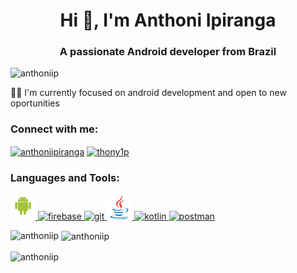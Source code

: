 
<h1 align="center">Hi 👋, I'm Anthoni Ipiranga</h1>
<h3 align="center">A passionate Android developer from Brazil</h3>

<p align="left"> <img src="https://komarev.com/ghpvc/?username=anthoniip&label=Profile%20views&color=0e75b6&style=flat" alt="anthoniip" /> </p>

<p align="left">💪🏻 I'm currently focused on android development and open to new oportunities</p>

<h3 align="left">Connect with me:</h3>
<p align="left">
<a href="https://linkedin.com/in/anthoniipiranga" target="blank"><img align="center" src="https://raw.githubusercontent.com/rahuldkjain/github-profile-readme-generator/master/src/images/icons/Social/linked-in-alt.svg" alt="anthoniipiranga" height="30" width="40" /></a>
<a href="https://instagram.com/thony1p" target="blank"><img align="center" src="https://raw.githubusercontent.com/rahuldkjain/github-profile-readme-generator/master/src/images/icons/Social/instagram.svg" alt="thony1p" height="30" width="40" /></a>
</p>

<h3 align="left">Languages and Tools:</h3>
<p align="left"> <a href="https://developer.android.com" target="_blank" rel="noreferrer"> <img src="https://raw.githubusercontent.com/devicons/devicon/master/icons/android/android-original-wordmark.svg" alt="android" width="40" height="40"/> </a> <a href="https://firebase.google.com/" target="_blank" rel="noreferrer"> <img src="https://www.vectorlogo.zone/logos/firebase/firebase-icon.svg" alt="firebase" width="40" height="40"/> </a> <a href="https://git-scm.com/" target="_blank" rel="noreferrer"> <img src="https://www.vectorlogo.zone/logos/git-scm/git-scm-icon.svg" alt="git" width="40" height="40"/> </a> <a href="https://www.java.com" target="_blank" rel="noreferrer"> <img src="https://raw.githubusercontent.com/devicons/devicon/master/icons/java/java-original.svg" alt="java" width="40" height="40"/> </a> <a href="https://kotlinlang.org" target="_blank" rel="noreferrer"> <img src="https://www.vectorlogo.zone/logos/kotlinlang/kotlinlang-icon.svg" alt="kotlin" width="40" height="40"/> </a> <a href="https://postman.com" target="_blank" rel="noreferrer"> <img src="https://www.vectorlogo.zone/logos/getpostman/getpostman-icon.svg" alt="postman" width="40" height="40"/> </a> </p>

<p><img align="left" src="https://github-readme-stats.vercel.app/api/top-langs?username=anthoniip&show_icons=true&locale=en&layout=compact" alt="anthoniip" /></p>

<p>&nbsp;<img align="center" src="https://github-readme-stats.vercel.app/api?username=anthoniip&show_icons=true&locale=en" alt="anthoniip" /></p>

<p><img align="center" src="https://github-readme-streak-stats.herokuapp.com/?user=anthoniip&" alt="anthoniip" /></p>
